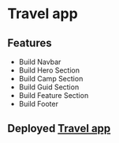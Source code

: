 # Travel app 
 ## Features
- Build Navbar
- Build Hero Section
- Build Camp Section
- Build Guid Section
- Build Feature Section
- Build Footer 

 ## Deployed [Travel app](https://travel-app-static-1y8yjaw9l-shahnas-projects.vercel.app/)